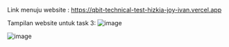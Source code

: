 Link menuju website : https://qbit-technical-test-hizkia-joy-ivan.vercel.app

Tampilan website untuk task 3:
![image](https://github.com/HizkiaJoyIvan/qbit_technical-test_HizkiaJoyIvan/assets/73729671/884f3f42-623c-4290-b054-c2365789b683)

![image](https://github.com/HizkiaJoyIvan/qbit_technical-test_HizkiaJoyIvan/assets/73729671/9d57989b-0a44-4928-83cb-ca587040b167)

